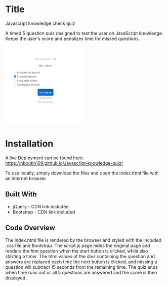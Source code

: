 # Title
<p>Javascript knowledge check quiz</p>
<p>A timed 5 question quiz designed to test the user on JavaScript knowledge. Keeps the user's score and penalizes time for missed questions.</p>
<a href="https://nboutin109.github.io/Javascript-knowledge-quiz/"><img src="Capture1.PNG" height="250px" width="250px"/></a>
 

# Installation
<p>A live Deployment can be found here: <a href="https://nboutin109.github.io/Javascript-knowledge-quiz/">https://nboutin109.github.io/Javascript-knowledge-quiz/</a></p>
<p>To use locally, simply download the files and open the index.html file with an internet browser</p>

## Built With
<ul>
<li>jQuery - CDN link included</li>
<li>Bootstrap - CDN link included</li>
</ul>

## Code Overview
 The index.html file is rendered by the browser and styled with the included .css file and Bootstrap. The script.js page hides the original page and renders the first question when the start button is clicked, while also starting a timer. The html values of the divs containing the question and answers are replaced each time the next button is clicked, and missing a question will subtract 15 seconds from the remaining time. The quiz ends when time runs out or all 5 questions are answered and the score is then displayed.


